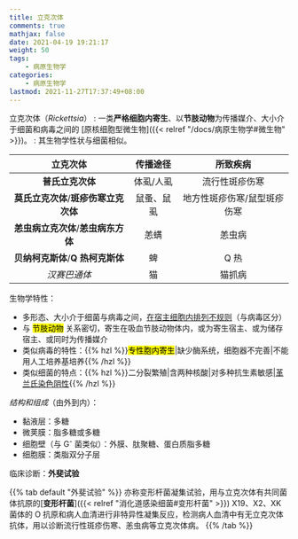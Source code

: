 ```yaml
---
title: 立克次体
comments: true
mathjax: false
date: 2021-04-19 19:21:17
weight: 50
tags:
    - 病原生物学
categories:
    - 病原生物学
lastmod: 2021-11-27T17:37:49+08:00
---
```


立克次体（*Rickettsia*）
: 一类**严格细胞内寄生**、以**节肢动物**为传播媒介、大小介于细菌和病毒之间的 [原核细胞型微生物]({{< relref "/docs/病原生物学#微生物" >}})。
: 其生物学性状与细菌相似。

<!--more-->

|     立克次体     |  传播途径  | 所致疾病                    |
|:----------------:|:----------:|:---------------------------:|
|   **普氏立克次体**   |  体虱/人虱 | 流行性斑疹伤寒              |
| **莫氏立克次体**/**斑疹伤寒立克次体** | 鼠蚤、鼠虱 | 地方性斑疹伤寒/鼠型斑疹伤寒 |
|  **恙虫病立克次体**/**恙虫病东方体**  |    恙螨    | 恙虫病                      |
|   **贝纳柯克斯体**/**Q 热柯克斯体**   |     蜱     | Q 热                        |
|    *汉赛巴通体*    |     猫     | 猫抓病                      |

生物学特性：
- 多形态、大小介于细菌与病毒之间，<ins>在宿主细胞内排列不规则</ins>（与病毒区分）
- 与 <mark>节肢动物</mark> 关系密切，寄生在吸血节肢动物体内，或为寄生宿主、或为储存宿主、或同时为传播媒介
- 类似病毒的特性：{{% hzl %}}<mark>专性胞内寄生</mark>|缺少酶系统，细胞器不完善|不能用人工培养基培养{{% /hzl %}}
- 类似细菌的特点：{{% hzl %}}二分裂繁殖|含两种核酸|对多种抗生素敏感|<ins>革兰氏染色阴性</ins>{{% /hzl %}}

*结构和组成*（由外到内）：
- 黏液层：多糖
- 微荚膜：脂多糖或多糖
- 细胞壁（与 G<sup>-</sup> 菌类似）：外膜、肽聚糖、蛋白质脂多糖
- 细胞膜：类脂双分子层

临床诊断：**外斐试验**

{{% tab default "外斐试验" %}}
亦称变形杆菌凝集试验，用与立克次体有共同菌体抗原的[**变形杆菌**]({{< relref "消化道感染细菌#变形杆菌" >}}) X19、X2、XK 菌体的 O 抗原和病人血清进行非特异性凝集反应，检测病人血清中有无立克次体抗体，用以诊断流行性斑疹伤寒、恙虫病等立克次体病。
{{% /tab %}}
